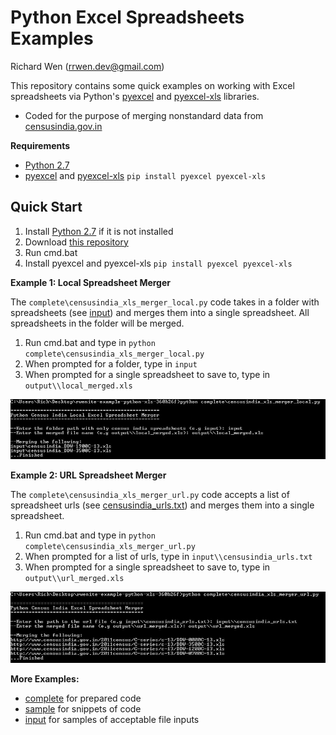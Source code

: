 # Python Excel Spreadsheets Examples
  
  
Richard Wen (rrwen.dev@gmail.com)  
  
This repository contains some quick examples on working with Excel spreadsheets via Python's [pyexcel](https://pypi.python.org/pypi/pyexcel) and [pyexcel-xls](https://pypi.python.org/pypi/pyexcel-xls) libraries.
* Coded for the purpose of merging nonstandard data from [censusindia.gov.in](http://censusindia.gov.in/)
  
**Requirements**  
* [Python 2.7](https://www.python.org/downloads/)  
* [pyexcel](https://pypi.python.org/pypi/pyexcel) and [pyexcel-xls](https://pypi.python.org/pypi/pyexcel-xls) `pip install pyexcel pyexcel-xls`    
  
## Quick Start
  
1. Install [Python 2.7](https://www.python.org/downloads/) if it is not installed  
2. Download [this repository](https://github.com/rrwen/py-examples/archive/xls.zip)  
3. Run cmd.bat    
4. Install pyexcel and pyexcel-xls `pip install pyexcel pyexcel-xls`  
  
**Example 1: Local Spreadsheet Merger**  
  
The `complete\censusindia_xls_merger_local.py` code takes in a folder with spreadsheets (see [input](https://github.com/rrwen/py-examples/tree/xls/input)) and merges them into a single spreadsheet. All spreadsheets in the folder will be merged.  
  
1. Run cmd.bat and type in `python complete\censusindia_xls_merger_local.py`  
2. When prompted for a folder, type in `input`  
3. When prompted for a single spreadsheet to save to, type in `output\\local_merged.xls` 
<img src="https://raw.githubusercontent.com/rrwen/py-examples/xls/img/censusindia_xls_merger_local.JPG" width="700;"/>  
  
**Example 2: URL Spreadsheet Merger**  
  
The `complete\censusindia_xls_merger_url.py` code accepts a list of spreadsheet urls (see [censusindia_urls.txt](https://github.com/rrwen/py-examples/blob/xls/input/censusindia_urls.txt)) and merges them into a single spreadsheet.
  
1. Run cmd.bat and type in `python complete\censusindia_xls_merger_url.py`  
2. When prompted for a list of urls, type in `input\\censusindia_urls.txt`
3. When prompted for a single spreadsheet to save to, type in `output\\url_merged.xls` 
<img src="https://raw.githubusercontent.com/rrwen/py-examples/xls/img/censusindia_xls_merger_url.JPG" width="700;"/>  
  
**More Examples:**
* [complete](https://github.com/rrwen/py-examples/tree/xls/complete) for prepared code  
* [sample](https://github.com/rrwen/py-examples/tree/xls/sample) for snippets of code  
* [input](https://github.com/rrwen/py-examples/tree/xls/input) for samples of acceptable file inputs  
  

